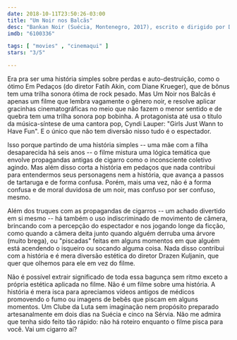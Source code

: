 ```yaml
---
date: 2018-10-11T23:50:26-03:00
title: "Um Noir nos Balcãs"
desc: "Bankan Noir (Suécia, Montenegro, 2017), escrito e dirigido por Drazen Kuljanin, com Disa Ostrand, Johannes Bah Kuhnkee, Sergej Trifunovic.  #mostrasp"
imdb: "6100336"

tags: [ "movies" , "cinemaqui" ]
stars: "3/5"

---
```

Era pra ser uma história simples sobre perdas e auto-destruição, como o ótimo Em Pedaços (do diretor Fatih Akin, com Diane Krueger), que de bônus tem uma trilha sonora ótima de rock pesado. Mas Um Noir nos Balcãs é apenas um filme que lembra vagamente o gênero noir, e resolve aplicar gracinhas cinematográficas no meio que não fazem o menor sentido e de quebra tem uma trilha sonora pop bobinha. A protagonista até usa o título da música-síntese de uma cantora pop, Cyndi Lauper: "Girls Just Wann to Have Fun". E o único que não tem diversão nisso tudo é o espectador.

Isso porque partindo de uma história simples -- uma mãe com a filha desaparecida há seis anos -- o filme mistura uma lógica temática que envolve propagandas antigas de cigarro como o inconsciente coletivo agindo. Mas além disso corta a história em pedaços que nada contribui para entendermos seus personagens nem a história, que avança a passos de tartaruga e de forma confusa. Porém, mais uma vez, não é a forma confusa e de moral duvidosa de um noir, mas confuso por ser confuso, mesmo.

Além dos truques com as propagandas de cigarros -- um achado divertido em si mesmo --  há também o uso indiscriminado de movimento de câmera, brincando com a percepção do espectador e nos jogando longe da ficção, como quando a câmera deita junto quando alguém derruba uma árvore (muito brega), ou "piscadas" feitas em alguns momentos em que alguém está acendendo o isqueiro ou socando alguma coisa. Nada disso contribui com a história e é mera diversão estética do diretor Drazen Kuljanin, que quer que olhemos para ele em vez do filme.

Não é possível extrair significado de toda essa bagunça sem ritmo exceto a própria estética aplicada no filme. Não é um filme sobre uma história. A história é mera isca para apreciamos vídeos antigos de médicos promovendo o fumo ou imagens de bebês que piscam em alguns momentos. Um Clube da Luta sem imaginação nem propósito preparado artesanalmente em dois dias na Suécia e cinco na Sérvia. Não me admira que tenha sido feito tão rápido: não há roteiro enquanto o filme pisca para você. Vai um cigarro aí?
